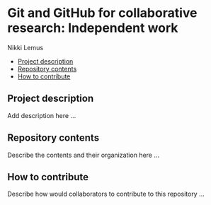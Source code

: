 Git and GitHub for collaborative research: Independent work
================
Nikki Lemus

- [Project description](#project-description)
- [Repository contents](#repository-contents)
- [How to contribute](#how-to-contribute)

## Project description

Add description here …

## Repository contents

Describe the contents and their organization here …

## How to contribute

Describe how would collaborators to contribute to this repository …
